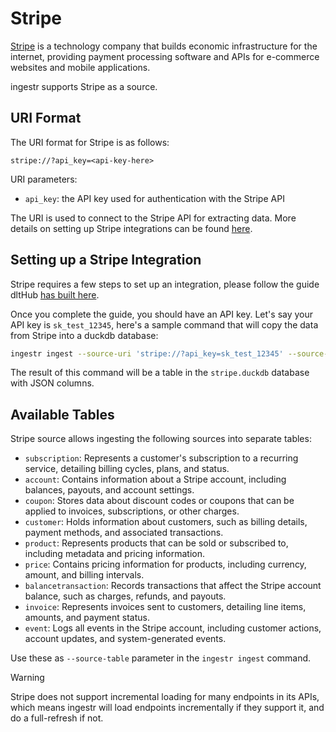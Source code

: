 # Stripe
[Stripe](https://www.stripe.com/) is a technology company that builds economic infrastructure for the internet, providing payment processing software and APIs for e-commerce websites and mobile applications.

ingestr supports Stripe as a source.

## URI Format
The URI format for Stripe is as follows:

```plaintext
stripe://?api_key=<api-key-here>
```

URI parameters:
- `api_key`: the API key used for authentication with the Stripe API

The URI is used to connect to the Stripe API for extracting data. More details on setting up Stripe integrations can be found [here](https://stripe.com/docs/api).

## Setting up a Stripe Integration

Stripe requires a few steps to set up an integration, please follow the guide dltHub [has built here](https://dlthub.com/docs/dlt-ecosystem/verified-sources/stripe#setup-guide).

Once you complete the guide, you should have an API key. Let's say your API key is `sk_test_12345`, here's a sample command that will copy the data from Stripe into a duckdb database:

```sh
ingestr ingest --source-uri 'stripe://?api_key=sk_test_12345' --source-table 'charges' --dest-uri duckdb:///stripe.duckdb --dest-table 'stripe.charges'
```

The result of this command will be a table in the `stripe.duckdb` database with JSON columns.

## Available Tables
Stripe source allows ingesting the following sources into separate tables:
- `subscription`: Represents a customer's subscription to a recurring service, detailing billing cycles, plans, and status.
- `account`: Contains information about a Stripe account, including balances, payouts, and account settings.
- `coupon`: Stores data about discount codes or coupons that can be applied to invoices, subscriptions, or other charges.
- `customer`: Holds information about customers, such as billing details, payment methods, and associated transactions.
- `product`: Represents products that can be sold or subscribed to, including metadata and pricing information.
- `price`: Contains pricing information for products, including currency, amount, and billing intervals.
- `balancetransaction`: Records transactions that affect the Stripe account balance, such as charges, refunds, and payouts.
- `invoice`: Represents invoices sent to customers, detailing line items, amounts, and payment status.
- `event`: Logs all events in the Stripe account, including customer actions, account updates, and system-generated events.

Use these as `--source-table` parameter in the `ingestr ingest` command.

> [!WARNING]
> Stripe does not support incremental loading for many endpoints in its APIs, which means ingestr will load endpoints incrementally if they support it, and do a full-refresh if not.
